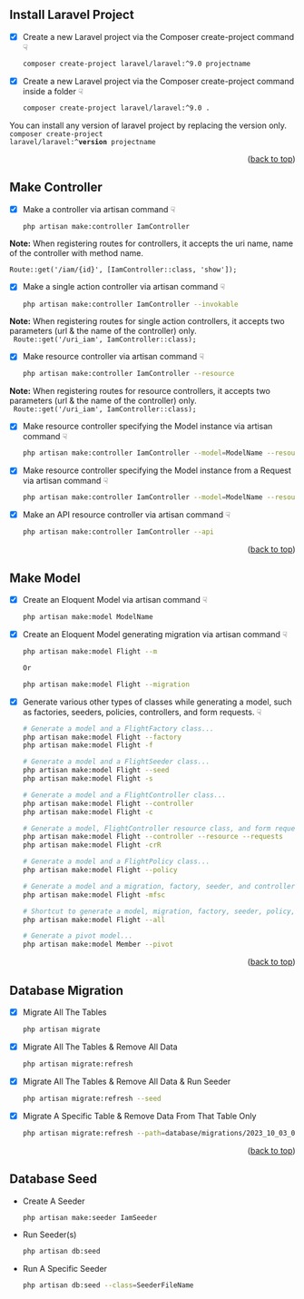 <a name="readme-top"></a>
## Install Laravel Project

- [x] Create a new Laravel project via the Composer create-project command ☟
  ```sh
  composer create-project laravel/laravel:^9.0 projectname
  ```
- [x] Create a new Laravel project via the Composer create-project command inside a folder ☟
  ```sh
  composer create-project laravel/laravel:^9.0 . 
  ```  
You can install any version of laravel project by replacing the version only.
<code> composer create-project laravel/laravel:^<b>version</b> projectname </code>
  
<p align="right">(<a href="#readme-top">back to top</a>)</p>  

## Make Controller

- [x] Make a controller via artisan command ☟
  ```sh
  php artisan make:controller IamController
  ```
<b>Note:</b> When registering routes for controllers, it accepts the uri name, name of the controller with method name.<br/>
<code> Route::get('/iam/{id}', [IamController::class, 'show']); </code> 
  
- [x] Make a single action controller via artisan command ☟
  ```sh
  php artisan make:controller IamController --invokable 
  ```  
<b>Note:</b> When registering routes for single action controllers, it accepts two parameters (url & the name of the controller) only.<br/>
<code> Route::get('/uri_iam', IamController::class); </code> 

- [x] Make resource controller via artisan command ☟
  ```sh
  php artisan make:controller IamController --resource 
  ```  
<b>Note:</b> When registering routes for resource controllers, it accepts two parameters (url & the name of the controller) only.<br/>
<code> Route::get('/uri_iam', IamController::class); </code>   
  
- [x] Make resource controller specifying the Model instance via artisan command ☟
  ```sh
  php artisan make:controller IamController --model=ModelName --resource
  ```  
  
- [x] Make resource controller specifying the Model instance from a Request via artisan command ☟
  ```sh
  php artisan make:controller IamController --model=ModelName --resource --requests
  ```    
 
- [x] Make an API resource controller via artisan command ☟
  ```sh
  php artisan make:controller IamController --api
  ```     
<p align="right">(<a href="#readme-top">back to top</a>)</p>  

## Make Model

- [x] Create an Eloquent Model via artisan command ☟
  ```sh
  php artisan make:model ModelName
  ```     
- [x] Create an Eloquent Model generating migration via artisan command ☟
  ```sh
  php artisan make:model Flight --m
  
  Or
  
  php artisan make:model Flight --migration
  ```     

- [x] Generate various other types of classes while generating a model, such as factories, seeders, policies, controllers, and form requests. ☟
  ```sh
  # Generate a model and a FlightFactory class...
  php artisan make:model Flight --factory
  php artisan make:model Flight -f

  # Generate a model and a FlightSeeder class...
  php artisan make:model Flight --seed
  php artisan make:model Flight -s

  # Generate a model and a FlightController class...
  php artisan make:model Flight --controller
  php artisan make:model Flight -c

  # Generate a model, FlightController resource class, and form request classes...
  php artisan make:model Flight --controller --resource --requests
  php artisan make:model Flight -crR

  # Generate a model and a FlightPolicy class...
  php artisan make:model Flight --policy

  # Generate a model and a migration, factory, seeder, and controller...
  php artisan make:model Flight -mfsc

  # Shortcut to generate a model, migration, factory, seeder, policy, controller, and form requests...
  php artisan make:model Flight --all

  # Generate a pivot model...
  php artisan make:model Member --pivot
  ```


<p align="right">(<a href="#readme-top">back to top</a>)</p>  

## Database Migration

- [x] Migrate All The Tables
  ```sh
  php artisan migrate
  ```
- [x] Migrate All The Tables & Remove All Data
  ```sh
  php artisan migrate:refresh
  ```
- [x] Migrate All The Tables & Remove All Data & Run Seeder
  ```sh
  php artisan migrate:refresh --seed
  ```
- [x] Migrate A Specific Table & Remove Data From That Table Only
  ```sh
  php artisan migrate:refresh --path=database/migrations/2023_10_03_009502_create_users_table.php
  ```
  
<p align="right">(<a href="#readme-top">back to top</a>)</p>

## Database Seed

* Create A Seeder
  ```sh
  php artisan make:seeder IamSeeder
  ```
* Run Seeder(s)
  ```sh
  php artisan db:seed
  ```  
* Run A Specific Seeder 
  ```sh
  php artisan db:seed --class=SeederFileName
  ```

